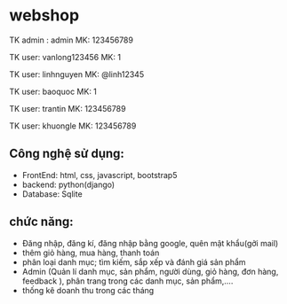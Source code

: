 # webshop
TK admin : admin
MK: 123456789

TK user: vanlong123456
MK: 1

TK user: linhnguyen
MK: @linh12345

TK user: baoquoc
MK: 1

TK user: trantin
MK: 123456789

TK user: khuongle
MK: 123456789

## Công nghệ sử dụng:
- FrontEnd: html, css, javascript, bootstrap5
- backend: python(django)
- Database: Sqlite

## chức năng:
- Đăng nhập, đăng kí, đăng nhập bằng google, quên mật khẩu(gởi mail)
- thêm giỏ hàng, mua hàng, thanh toán
- phân loại danh mục; tìm kiếm, sắp xếp và đánh giá sản phẩm  
- Admin (Quản lí danh mục, sản phẩm, người dùng, giỏ hàng, đơn hàng, feedback ), phân trang trong các danh mục, sản phẩm,....
- thống kê doanh thu trong các tháng 